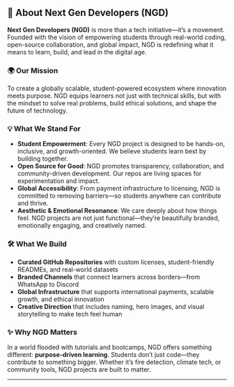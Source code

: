 ## 🚀 About Next Gen Developers (NGD)

**Next Gen Developers (NGD)** is more than a tech initiative—it’s a movement. Founded with the vision of empowering students through real-world coding, open-source collaboration, and global impact, NGD is redefining what it means to learn, build, and lead in the digital age.

### 🌍 Our Mission  
To create a globally scalable, student-powered ecosystem where innovation meets purpose. NGD equips learners not just with technical skills, but with the mindset to solve real problems, build ethical solutions, and shape the future of technology.

### 💡 What We Stand For  
- **Student Empowerment**: Every NGD project is designed to be hands-on, inclusive, and growth-oriented. We believe students learn best by building together.
- **Open Source for Good**: NGD promotes transparency, collaboration, and community-driven development. Our repos are living spaces for experimentation and impact.
- **Global Accessibility**: From payment infrastructure to licensing, NGD is committed to removing barriers—so students anywhere can contribute and thrive.
- **Aesthetic & Emotional Resonance**: We care deeply about how things feel. NGD projects are not just functional—they’re beautifully branded, emotionally engaging, and creatively named.

### 🛠️ What We Build  
- **Curated GitHub Repositories** with custom licenses, student-friendly READMEs, and real-world datasets  
- **Branded Channels** that connect learners across borders—from WhatsApp to Discord  
- **Global Infrastructure** that supports international payments, scalable growth, and ethical innovation  
- **Creative Direction** that includes naming, hero images, and visual storytelling to make tech feel human  

### ✨ Why NGD Matters  
In a world flooded with tutorials and bootcamps, NGD offers something different: **purpose-driven learning**. Students don’t just code—they contribute to something bigger. Whether it’s fire detection, climate tech, or community tools, NGD projects are built to matter.

---
